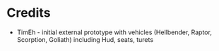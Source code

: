 # Credits

- TimEh - initial external prototype with vehicles (Hellbender, Raptor, Scorption, Goliath) including Hud, seats, turets
